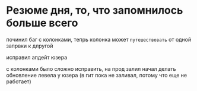 








# Резюме дня, то, что запомнилось больше всего

починил баг с колонками, тепрь колонка может `путешествовать` от одной запрвки к длругой

исправил апдейт юзера

с колонками было сложно исправить, на прод залил
начал делать обновление левела у юзера (в гит пока не заливал, потому что еще не работает)